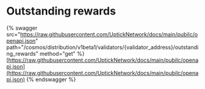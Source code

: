# Outstanding rewards

{% swagger src="https://raw.githubusercontent.com/UptickNetwork/docs/main/pubilc/openapi.json" path="/cosmos/distribution/v1beta1/validators/{validator_address}/outstanding_rewards" method="get" %}
[https://raw.githubusercontent.com/UptickNetwork/docs/main/pubilc/openapi.json](https://raw.githubusercontent.com/UptickNetwork/docs/main/pubilc/openapi.json)
{% endswagger %}
